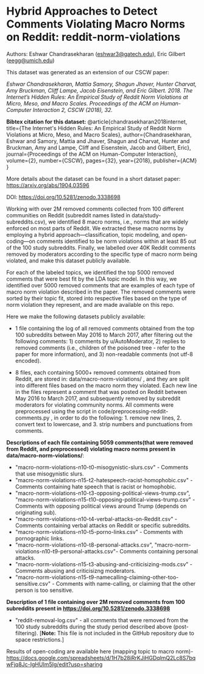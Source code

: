 # Hybrid Approaches to Detect Comments Violating Macro Norms on Reddit: reddit-norm-violations

Authors: Eshwar Chandrasekharan (eshwar3@gatech.edu), Eric Gilbert (eegg@umich.edu)

This dataset was generated as an extension of our CSCW paper:

*Eshwar Chandrasekharan, Mattia Samory, Shagun Jhaver, Hunter Charvat, Amy Bruckman, Cliff Lampe, Jacob Eisenstein, and Eric Gilbert. 2018. The Internet’s Hidden Rules: An Empirical Study of Reddit Norm Violations at Micro, Meso, and Macro Scales. Proceedings of the ACM on Human-Computer Interaction 2, CSCW (2018), 32.*

**Bibtex citation for this dataset:**
@article{chandrasekharan2018internet,
  title={The Internet's Hidden Rules: An Empirical Study of Reddit Norm Violations at Micro, Meso, and Macro Scales},
  author={Chandrasekharan, Eshwar and Samory, Mattia and Jhaver, Shagun and Charvat, Hunter and Bruckman, Amy and Lampe, Cliff and Eisenstein, Jacob and Gilbert, Eric},
  journal={Proceedings of the ACM on Human-Computer Interaction},
  volume={2},
  number={CSCW},
  pages={32},
  year={2018},
  publisher={ACM}
}

More details about the dataset can be found in a short dataset paper: https://arxiv.org/abs/1904.03596

DOI: https://doi.org/10.5281/zenodo.3338698

Working with over 2M removed comments collected from 100 different communities on Reddit (subreddit names listed in data/study-subreddits.csv), we identified 8 macro norms, i.e., norms that are widely enforced on most parts of Reddit. We extracted these macro norms by employing a hybrid approach—classification, topic modeling, and open-coding—on comments identified to be norm violations within at least 85 out of the 100 study subreddits. Finally, we labelled over 40K Reddit comments removed by moderators according to the specific type of macro norm being violated, and make this dataset publicly available.

For each of the labeled topics, we identified the top 5000 removed comments that were best fit by the LDA topic model. In this way, we identified over 5000 removed comments that are examples of each type of macro norm violation described in the paper. The removed comments were sorted by their topic fit, stored into respective files based on the type of norm violation they represent, and are made available on this repo.

Here we make the following datasets publicly available:

* 1 file containing the log of all removed comments obtained from the top 100 subreddits between May 2016 to March 2017, after filtering out the following comments: 1) comments by u/AutoModerator, 2) replies to removed comments (i.e., children of the poisoned tree - refer to the paper for more information), and 3) non-readable comments (not utf-8 encoded).

* 8 files, each containing 5000+ removed comments obtained from Reddit, are stored in: data/macro-norm-violations/ , and they are split into different files based on the macro norm they violated. Each new line in the files represent a comment that was posted on Reddit between May 2016 to March 2017, and subsequently removed by subreddit moderators for violating community norms. All comments were preprocessed using the script in code/preprocessing-reddit-comments.py , in order to do the following: 1. remove new lines, 2. convert text to lowercase, and 3. strip numbers and punctuations from comments.

**Descriptions of each file containing 5059 comments(that were removed from Reddit, and preprocessed) violating macro norms present in data/macro-norm-violations/**: 
* "macro-norm-violations-n10-t0-misogynistic-slurs.csv" - Comments that use misogynistic slurs.
* "macro-norm-violations-n15-t2-hatespeech-racist-homophobic.csv" - Comments containing hate speech that is racist or homophobic.
* "macro-norm-violations-n10-t3-opposing-political-views-trump.csv", "macro-norm-violations-n15-t10-opposing-political-views-trump.csv" -  Comments with opposing political views around Trump (depends on originating sub).
* "macro-norm-violations-n10-t4-verbal-attacks-on-Reddit.csv" - Comments containing verbal attacks on Reddit or specific subreddits.
* "macro-norm-violations-n10-t5-porno-links.csv" - Comments with pornographic links.
* "macro-norm-violations-n10-t8-personal-attacks.csv", "macro-norm-violations-n10-t9-personal-attacks.csv"- Comments containing personal attacks.
* "macro-norm-violations-n15-t3-abusing-and-criticisizing-mods.csv" - Comments abusing and criticisizng moderators.
* "macro-norm-violations-n15-t9-namecalling-claiming-other-too-sensitive.csv" - Comments with name-calling, or claiming that the other person is too sensitive.

**Description of 1 file containing over 2M removed comments from 100 subreddits present in https://doi.org/10.5281/zenodo.3338698**

* "reddit-removal-log.csv" - all comments that were removed from the 100 study subreddits during the study period described above (post-filtering). [**Note:** This file is not included in the GitHub repository due to space restrictions.]

Results of open-coding are available here (mapping topic to macro norm)- https://docs.google.com/spreadsheets/d/1H7b28iRrKJiHGDqlmQ2Lc8S7bqwFjq8Jc-IgHUIm5Ig/edit?usp=sharing
